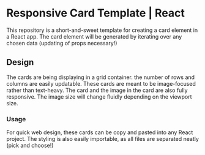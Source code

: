 # Responsive Card Template | React

This repository is a short-and-sweet template for creating a card element in a React app. 
The card element will be generated by iterating over any chosen data (updating of props necessary!)

## Design

The cards are being displaying in a grid container. the number of rows and columns are easily updatable. 
These cards are meant to be image-focused rather than text-heavy.
The card and the image in the card are also fully responsive.
The image size will change fluidly depending on the viewport size. 

### Usage

For quick web design, these cards can be copy and pasted into any React project. The styling is also easily importable, 
as all files are separated neatly (pick and choose!) 


